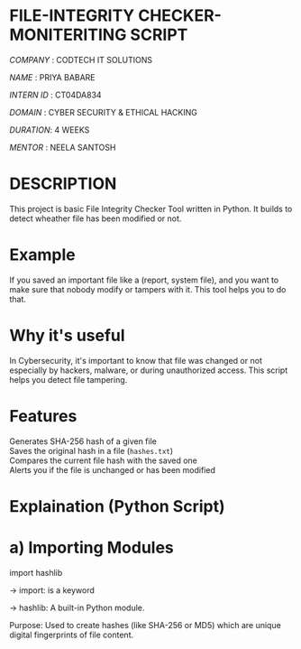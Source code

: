 # FILE-INTEGRITY CHECKER-MONITERITING SCRIPT

*COMPANY* : CODTECH IT SOLUTIONS

*NAME* : PRIYA BABARE

*INTERN ID* : CT04DA834 

*DOMAIN* : CYBER  SECURITY & ETHICAL  HACKING

*DURATION*: 4 WEEKS

*MENTOR* : NEELA SANTOSH

# DESCRIPTION

This project is basic File Integrity Checker Tool written in Python. It builds to detect wheather file has been modified or not.

# Example

If you saved an important file like a (report, system file), and you want to make sure that nobody modify or tampers with it. This tool helps you to do that.

# Why it's useful

In Cybersecurity, it's important to know that file was changed or not especially by hackers, malware, or during unauthorized access. This script helps you detect file tampering.

# Features

 Generates SHA-256 hash of a given file  
 Saves the original hash in a file (`hashes.txt`)  
 Compares the current file hash with the saved one  
 Alerts you if the file is unchanged or has been modified

 # Explaination (Python Script)

 # a) Importing Modules

 import hashlib

-> import: is a keyword

-> hashlib: A built-in Python module.

   Purpose: Used to create hashes (like SHA-256 or MD5) which are unique digital fingerprints of file content.
 
